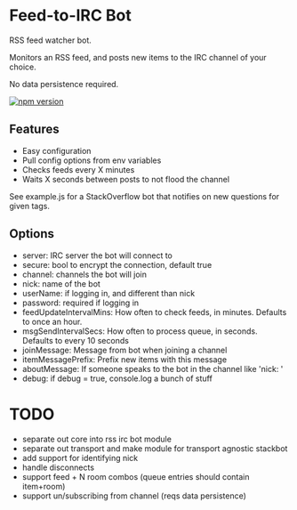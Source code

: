 # Feed-to-IRC Bot

RSS feed watcher bot.

Monitors an RSS feed, and posts new items to the IRC channel of your choice.

No data persistence required.

[![npm version](https://badge.fury.io/js/feed-to-irc-bot.svg)](https://www.npmjs.com/package/feed-to-irc-bot)

## Features

- Easy configuration
- Pull config options from env variables
- Checks feeds every X minutes
- Waits X seconds between posts to not flood the channel

See example.js for a StackOverflow bot that notifies on new questions for given tags.

## Options


* server: IRC server the bot will connect to
* secure: bool to encrypt the connection, default true
* channel: channels the bot will join
* nick: name of the bot
* userName: if logging in, and different than nick
* password: required if logging in
* feedUpdateIntervalMins: How often to check feeds, in minutes. Defaults to once an hour.
* msgSendIntervalSecs: How often to process queue, in seconds. Defaults to every 10 seconds
* joinMessage: Message from bot when joining a channel
* itemMessagePrefix: Prefix new items with this message
* aboutMessage: If someone speaks to the bot in the channel like 'nick: '
* debug: if debug = true, console.log a bunch of stuff

# TODO

- separate out core into rss irc bot module
- separate out transport and make module for transport agnostic stackbot
- add support for identifying nick
- handle disconnects
- support feed + N room combos (queue entries should contain item+room)
- support un/subscribing from channel (reqs data persistence)
